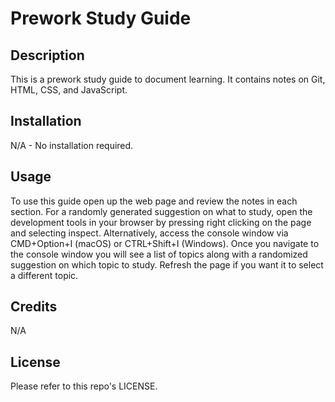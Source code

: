 # Prework Study Guide

## Description

This is a prework study guide to document learning. It contains notes on Git, HTML, CSS, and JavaScript.

## Installation

N/A - No installation required.

## Usage

To use this guide open up the web page and review the notes in each section. For a randomly generated suggestion on what to study, open the development tools in your browser by pressing right clicking on the page and selecting inspect. Alternatively, access the console window via CMD+Option+I (macOS) or CTRL+Shift+I (Windows). Once you navigate to the console window you will see a list of topics along with a randomized suggestion on which topic to study. Refresh the page if you want it to select a different topic.

## Credits

N/A

## License

Please refer to this repo's LICENSE.
